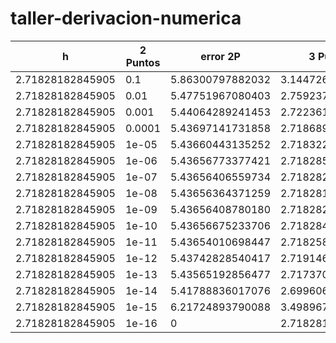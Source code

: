 # taller-derivacion-numerica

| h | 2 Puntos | error 2P| 3 Puntos| error 3P| Extrapolacion Richi | error ER|
| --- | --- | --- | --- | --- | --- | --- | 
|2.71828182845905| 0.1 | 5.86300797882032|3.14472615036128|5.40353514003045|2.68525331157140|5.52745883779990|2.80917700934086|
|2.71828182845905| 0.01 | 5.47751967080403|2.75923784234499|5.43620459824439|2.71792276978534|5.43746977940323|2.71918795094419|
|2.71828182845905| 0.001 | 5.44064289241453|2.72236106395548|5.43656003593878|2.71827820747974|5.43657271786047|2.71829088940142|
|2.71828182845905| 0.0001 | 5.43697141731858|2.71868958885954|5.43656362067850|2.71828179221945|5.43656374752658|2.71828191906754|
|2.71828182845905| 1e-05 | 5.43660443135252|2.71832260289347|5.43656365649076|2.71828182803172|5.43656365779762|2.71828182933857|
|2.71828182845905| 1e-06 | 5.43656773377421|2.71828590531517|5.43656365759671|2.71828182913766|5.43656365681322|2.71828182835418|
|2.71828182845905| 1e-07 | 5.43656406559734|2.71828223713829|5.43656365573406|2.71828182727502|5.43656365555497|2.71828182709592|
|2.71828182845905| 1e-08 | 5.43656364371259|2.71828181525354|5.43656373023987|2.71828190178082|5.43656367331854|2.71828184485949|
|2.71828182845905| 1e-09 | 5.43656408780180|2.71828225934275|5.43656253814697|2.71828070968793|5.43656364371259|2.71828181525354|
|2.71828182845905| 1e-10 | 5.43656675233706|2.71828492387801|5.43656921386719|2.71828738540814|5.43656083114759|2.71827900268855|
|2.71828182845905| 1e-11 | 5.43654010698447|2.71825827852542|5.43652343750000|2.71824160904095|5.43659931887911|2.71831749042007|
|2.71828182845905| 1e-12 | 5.43742828540417|2.71914645694512|5.43701171875000|2.71872989029095|5.43639207724785|2.71811024878880|
|2.71828182845905| 1e-13 | 5.43565192856477|2.71737010010572|5.43750000000000|2.71921817154095|5.43861252329710|2.72033069483805|
|2.71828182845905| 1e-14 | 5.41788836017076|2.69960653171172|5.43750000000000|2.71921817154095|5.41788836017076|2.69960653171172|
|2.71828182845905| 1e-15 | 6.21724893790088|3.49896710944183|5.50000000000000|2.78171817154095|5.18104078158406|2.46275895312502|
|2.71828182845905| 1e-16 | 0|2.71828182845905|16.0000000000000|13.2817181715410|4.44089209850063|1.72261027004158|



